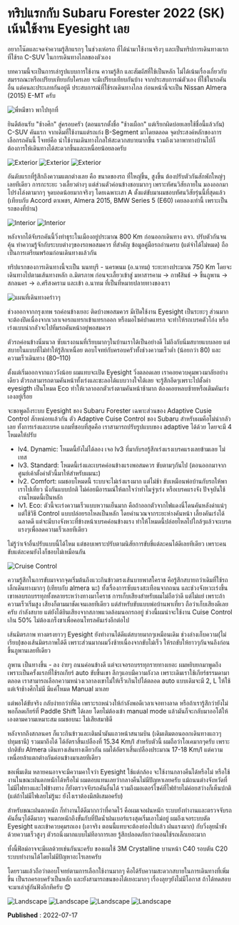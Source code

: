 # ทริปแรกกับ Subaru Forester 2022 (SK) เน้นใช้งาน Eyesight เลย

อยากโน๊ตและจดจำความรู้สึกแรกๆ ในช่วงเห่อรถ ที่ได้นำมาใช้งานจริงๆ และเป็นทริปการเดินทางแรก ที่ใช้รถ C-SUV ในการเดินทางไกลของตัวเอง

บทความนี้จะเป็นการเล่ารูปแบบการใช้งาน ความรู้สึก และสัมผัสที่ใช้เป็นหลัก ไม่ได้เน้นเรื่องเกี่ยวกับสมรรถณะหรือเปรียบเทียบกับใครเลย จะมีเปรียบเทียบกันบ้าง จากประสบการณ์ตัวเอง ที่ใช้ในรถคันอื่น แต่คนละประเภทกันอยู่ดี ประสบการณ์ที่ใช้รถเดินทางไกล ก่อนหน้านี้จะเป็น Nissan Almera (2015) E-MT ครับ

![พี่หมีขาว พาไปทุกที่](./assets/trip-sk-01.png)

ยินดีต้อนรับ "ช้างศึก" สู่ครอบครัว (ตอนแรกตั้งชื่อ "ช้างเผือก" แต่เรียกผิดบ่อยเลยใช้ชื่อนี้แล้วกัน) C-SUV คันแรก จากเดิมที่ใช้งานแต่รถเก๋ง B-Segment มาโดยตลอด จุดประสงค์หลักของการเลือกรถคันนี้ โจทย์คือ นำใช้งานเดินทางไกลให้สะดวกสบายมากขึ้น รวมถึงเวลาพาทางบ้านไปก็ต้องการให้เดินทางได้สะดวกขึ้นและเหนื่อยน้อยลงครับ

![Exterior](./assets/trip-sk-02.png)
![Exterior](./assets/trip-sk-03.png)
![Exterior](./assets/trip-sk-04.png)

อันดับแรกที่รู้สึกถึงความแตกต่างเลย คือ ขนาดของรถ ที่ใหญ่ขึ้น, สูงขึ้น ต้องปรับตัวกันสักพักใหญ่ๆเลยทีเดียว การกะระยะ วงเลี้ยวต่างๆ แต่ส่วนตัวค่อนข้างชอบมากๆ เพราะทัศนวิสัยภายใน มองออกมาโปร่งโล่งตามากๆ จุดบอดน้อยมากจริงๆ โดยเฉพาะเสา A ตั้งแต่ขับมาผมชอบทัศนวิสัยรุ่นนี้ที่สุดแล้ว (เทียบกับ Accord ตาเพชร, Almera 2015, BMW Series 5 (E60) เคยลองเท่านี้ เพราะเป็นรถของที่บ้าน)

![Interior](./assets/trip-sk-05.png)
![Interior](./assets/trip-sk-06.png)

หลังจากได้จับรถคันนี้วิ่งทำธุระในเมืองอยู่ประมาณ 800 Km ก่อนออกเดินทาง ตจว. ปรับตัวกันจนคุ้น ทำความรู้จักกับระบบต่างๆของรถพอสมควร ที่สำคัญ ข้อมูลคู่มือรถอ่านครบ (แต่จำได้ไม่หมด) ถือเป็นการเตรียมพร้อมก่อนเดินทางแล้วกัน

ทริปแรกของการเดินทางนี้จะเป็น นนทบุรี - นครพนม (อ.นาทม) ระยะทางประมาณ 750 Km โดยจะเดินทางไปตามเส้นทางหลัก ถ.มิตรภาพ ก่อนจะเลี้ยวเข้าสู่ มหาสารคาม -> กาฬสินธ์ -> ขึ้นภูพาน -> สกลนคร -> อ.ศรีสงคราม และเข้า อ.นาทม ที่เป็นที่หมายปลายทางของเรา

![แผนที่เดินทางคร่าวๆ](./assets/trip-sk-07.png)

ช่วงออกจากกรุงเทพ รถค่อนข้างเยอะ ติดบ้างพอสมควร มีเปิดใช้งาน Eyesight เป็นระยะๆ ส่วนมากจะต้องปิดเนื่องจากเวลาเจอรถแทรกเข้าแทรกออก หรือมอไซค์ปาดแทรก จะทำให้รถเบรคตัวโก่ง หรือเร่งแบบน่ากลัวจะไปทิ่มรถคันหน้าอยู่พอสมควร

ตัวรถค่อนข้างนิ่มนวล ซับแรงถนนที่เรียบมากๆในบ้านเราได้เป็นอย่างดี ไม่ถึงกับนิ่มสบายแบบลอย แต่สบายในแบบที่ไม่ทำให้รู้สึกเหนื่อย ตอบโจทย์กับครอบครัวทั้งช่วงความเร็วต่ำ (น้อยกว่า 80) และความเร็วเดินทาง (80–110)

ตั้งแต่เริ่มออกจากแถววังน้อย ผมแทบจะเปิด Eyesight วิ่งตลอดเลย เราคอยควบคุมพวงมาลัยอย่างเดียว ตัวรถสามารถตามคันหน้าทั้งเร่งและชะลอได้แบบวางใจได้เลย จะรู้สึกอึดๆเพราะไปตั้งค่า eyesigth เป็นโหมด Eco ทำให้เวลาออกตัวเร่งตามคันหน้าช้ามาก ต้องคอยหลบซ้ายหรือเติมคันเร่งเองอยู่เรื่อย

จะขอพูดถึงระบบ Eyesight ของ Subaru Forester เฉพาะส่วนของ Adaptive Cusie Control สักหน่อยแล้วกัน ตัว Adaptive Cuise Control ของ Subaru สำหรับผมคือไม่น่ากลัวเลย ทั้งการเร่งและเบรค แถมที่ชอบที่สุดคือ เราสามารถปรับรูปแบบของ adaptive ได้ด้วย โดยจะมี 4 โหมดให้ปรับ

- lv4. Dynamic: โหมดนี้ยังไม่ได้ลอง เจอ lv3 ที่มากับรถรู้สึกเร่งแรงเบรคแรงเลยข้ามเลย ไม่เทส
- lv3. Standard: โหมดนี้เร่งและเบรคค่อนข้างแรงพอสมควร ขับตามๆกันไป (ตอนออกมาจากศูนย์เค้าตั้งค่าตัวนี้มาให้สำหรับผมนะ)
- lv2. Comfort: ผมชอบโหมดนี้ ระบบจะไม่เร่งแรงมาก แต่ไม่ช้า ขับเหมือนพ่อบ้านกับรถให้พาเราไปเที่ยว นั่งกันแบบปกติ ไม่ค่อยมีอารมณ์ให้ตกใจว่าทำไมจู่ๆเร่ง หรือเบรคแรงจัง ปัจจุบันใช้งานโหมดนี้เป็นหลัก
- lv1. Eco: ตัวนี้จะเร่งความเร็วแบบหวานเย็นมาก คือถ้าออกตัวจากไฟแดงนี่โดนคันหลังด่าแน่ๆ แต่ใช้วิธี Control แบบปล่อยรถไหลเป็นหลัก โดยคำนวณจากระยะห่างคันหน้า เลี้ยงคันเร่งได้ฉลาดดี แต่จะมีบางจังหวะที่ข้างหน้าเบรคค่อนข้างแรง ทำให้โหมดนี้ปล่อยไหลไปใกล้ๆแล้วจะเบรคแรงๆเพื่อลดความเร็วเลยทีเดียว

ไม่รู้ว่าเจ้าอื่นปรับแบบนี้ได้ไหม แต่ชอบเพราะปรับตามนิสัยการขับขี่แต่ละคนได้ดีเลยทีเดียว เพราะคนขับแต่ละคนยังไงก็ชอบไม่เหมือนกัน

![Cruise Control](./assets/trip-sk-08.png)

ความรู้สึกในการขับมาจากจุดเริ่มต้นถึงแวะกินข้าวตรงเส้นบายพาสโคราช คือรู้สึกสบายกว่าเดิมที่ใช้รถเล็กเดินทางมากๆ (เทียบกับ almera นะ) ทั้งเรื่องการซับแรงสะเทือนจากถนน และช่วงจังหวะเร่งขึ้นเขาหลบรถบรรทุกทั้งหลายระหว่างทางมาโคราช การเก็บเสียงสำหรับผมไม่ถือว่าดี แต่ไม่แย่ เพราะถ้าความเร็วเริ่มสูง เสียงก็ตามมาชัดเจนเลยทีเดียว แต่สำหรับขับแบบพ่อบ้านพาเที่ยว ถือว่าเก็บเสียงดีเลยครับ กำลังสบาย แต่ยังได้ยินเสียงจากสภาพแวดล้อมนอกรถอยู่ ช่วงนี้ผมน่าจะใช้งาน Cuise Control เกิน 50% ไม่ต้องเกร็งขาเพื่อคอนโทรลคันเร่งอีกต่อไป

เส้นมิตรภาพ ทางตรงยาวๆ Eyesight ยังทำงานได้ดีแต่สบายมากๆเหมือนเดิม ช่วงล่างเก็บความ(ไม่เรียบ)ของเส้นมิตรภาพได้ดี เพราะส่วนมากผมวิ่งซ้ายเนื่องจากขับไม่เร็ว ให้รถขับให้ยาวๆกันจนถึงก่อนขึ้นภูพานเลยทีเดียว

ภูพาน เป็นทางขึ้น - ลง ง่ายๆ ถนนค่อนข้างดี แต่จะเจอรถบรรทุกรายทางเยอะ ผมหยิบยกมาพูดถึงเพราะเป็นครั้งแรกที่ใช้รถเกียร์ auto ขับขึ้นเขา ลึกๆแอบมีความกังวล เพราะเดิมเราใช้เกียร์ธรรมดามาตลอด เราสามารถเลือกความหน่วงเวลาลงเขาไม่ให้เร็วเกินไปได้ตลอด auto แบบเดิมจะมี 2, L ให้ใช้ แต่เจ้าช้างศึกไม่มี มีแค่โหมด Manual มาเลย

แต่พอได้ขับจริง กลับง่ายกว่าที่คิด เพราะรถหน่วงให้กำลังพอดีเวลาเจอทางลาด หรือถ้าเรารู้สึกว่ายังไม่พอก็ลดเกียร์ที่ Paddle Shift ได้เลย โดยไม่ต้องเข้า manual mode แล้วมันก็จะกลับมาออโต้ให้เองตามความเหมาะสม ผมชอบนะ ไม่เสียสมาธิดี

หลังจากถึงสกลนคร ก็แวะกินข้าวและเติมน้ำมันแถวหน้าสนามบิน (เดิมเติมตอนออกเดินทางแถวๆปทุมธานี) รวมมาถึงได้ ได้อัตราสิ้นเปลืองที่ 15.34 Km/l สำหรับตัวนี้ ผมถือว่าโอเคมากๆครับ เพราะปกติขับ Almera เดินทางเส้นทางเดียวกัน ผมได้อัตราเสิ้นเปลืองประมาณ 17-18 Km/l แต่ความเหนื่อยล้าแตกต่างกันค่อนข้างมาเลยทีเดียว

ขอเพิ่มเติม หลายคนอาจจะมีความคาใจว่า Eyesight ใช้แต่กล้อง จะใช้งานกลางคืนได้หรือไม่ หรือใช้งานในขณะฝนตกหนักได้หรือไม่ ผมตอบแทนเลยว่ากลางคืนไม่มีปัญหาเลยครับ แม้ถนนต่างจังหวัดที่ไม่มีไฟทางและไฟข้างทาง ก็ยังตรวจจับรถคันอื่นได้ รวมถึงมอเตอร์ไซค์ที่ไฟท้ายไม่ค่อยสว่างก็เห็นปกติ (แต่ถ้าไม่มีไฟเลยไม่รู้นะ ยังไงเราต้องมีสติเสมอครับ)

สำหรับขณะฝนตกหนัก ก็ทำงานได้ดีมากกว่าที่คาดไว้ คือผมเจอฝนหนัก ระบบยังทำงานและตรวจจับรถคันอื่นๆได้ดีมากๆ จนตกหนักถึงขั้นกับที่ปัดน้ำฝนเบอร์แรงสุดเริ่มเอาไม่อยู่ ผมถึงเจอระบบตัด Eyesight และเข้าควบคุมรถเอง (เอาจริง ตอนนี้แทบจะต้องย่องไปแล้ว ฝนแรงมาก) กับวิ่งลุยน้ำขังด้วยความเร็วสูงๆ ตัวรถนิ่งมากแบบไม่ทีอาการเลย รู้สึกปลอดภัยกว่าตอนใช้รถเล็กเยอะมาก

ทั้งนี้ฟิลม์อาจจะมีผลด้วยเช่นกันนะครับ ของผมใช้ 3M Crystalline บานหน้า C40 รอบตัน C20 ระบบทำงานได้โดยไม่มีปัญหาอะไรเลยครับ

โดยรวมแล้วถือว่าตอบโจทย์ตามการเลือกใช้งานมากๆ คือได้รับความสะดวกสบายในการเดินทางที่เพิ่มขึ้น เป็นรถครอบครัวเป็นหลัก และยังสามารถขนของได้เยอะมากๆ เรื่องลุยๆยังไม่มีโอกาส ถ้าได้ทดสอบจะมาเล่าสู่กันฟังอีกทีครับ :blush:

![Landscape](./assets/trip-sk-09.png)
![Landscape](./assets/trip-sk-10.png)
![Landscape](./assets/trip-sk-11.png)
![Landscape](./assets/trip-sk-12.png)

**Published** : 2022-07-17
